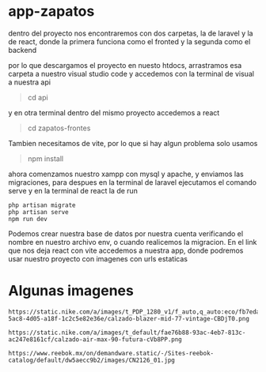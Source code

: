 # app-zapatos

dentro del proyecto nos encontraremos con dos carpetas, la de laravel y la de react, donde la primera funciona como el fronted y la segunda como el backend

por lo que descargamos el proyecto en nuesto htdocs, arrastramos esa carpeta a nuestro visual studio code
y accedemos con la terminal de visual a nuestra api
> cd api 

y en otra terminal dentro del mismo proyecto accedemos a react
> cd zapatos-frontes

Tambien necesitamos de vite, por lo que si hay algun problema solo usamos
> npm install

ahora comenzamos nuestro xampp con mysql y apache, y enviamos las migraciones, para despues en la terminal de laravel ejecutamos el comando serve y en la terminal de
react la de run
```
php artisan migrate
php artisan serve
npm run dev
```
Podemos crear nuestra base de datos por nuestra cuenta verificando el nombre en nuestro archivo env, o cuando realicemos la migracion.
En el link que nos deja react con vite accedemos a nuestra app, donde podremos usar nuestro proyecto con imagenes con urls estaticas

# Algunas imagenes
```
https://static.nike.com/a/images/t_PDP_1280_v1/f_auto,q_auto:eco/fb7eda3c-5ac8-4d05-a18f-1c2c5e82e36e/calzado-blazer-mid-77-vintage-CBDjT0.png

https://static.nike.com/a/images/t_default/fae76b88-93ac-4eb7-813c-ac247e8161cf/calzado-air-max-90-futura-cVb8PP.png

https://www.reebok.mx/on/demandware.static/-/Sites-reebok-catalog/default/dw5aecc9b2/images/CN2126_01.jpg
```
